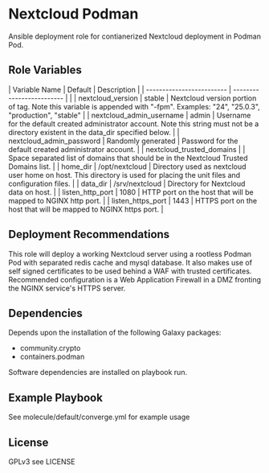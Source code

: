Nextcloud Podman
=========

Ansible deployment role for contianerized Nextcloud deployment in Podman Pod.

Role Variables
--------------

| Variable Name | Default | Description |
| ------------------------- | ------------------------- | |
| nextcloud_version | stable | Nextcloud version portion of tag.  Note this variable is appended with "-fpm".  Examples: "24", "25.0.3", "production", "stable" |
| nextcloud_admin_username | admin | Username for the default created administrator account.  Note this string must not be a directory existent in the data_dir specified below. |
| nextcloud_admin_password | Randomly generated | Password for the default created administrator account. |
| nextcloud_trusted_domains | | Space separated list of domains that should be in the Nextcloud Trusted Domains list. |
| home_dir | /opt/nextcloud | Directory used as nextcloud user home on host. This directory is used for placing the unit files and configuration files. |
| data_dir | /srv/nextcloud | Directory for Nextcloud data on host. |
| listen_http_port | 1080 | HTTP port on the host that will be mapped to NGINX http port. |
| listen_https_port | 1443 | HTTPS port on the host that will be mapped to NGINX https port. |

Deployment Recommendations
-----------

This role will deploy a working Nextcloud server using a rootless Podman Pod with separated redis cache and mysql database. It also makes use of self signed certificates to be used behind a WAF with trusted certificates.
Recommended configuration is a Web Application Firewall in a DMZ fronting the NGINX service's HTTPS server.

Dependencies
------------

Depends upon the installation of the following Galaxy packages:
- community.crypto
- containers.podman

Software dependencies are installed on playbook run.

Example Playbook
----------------

See molecule/default/converge.yml for example usage

License
-------

GPLv3 see LICENSE
